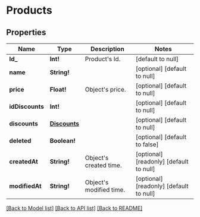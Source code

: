 # Products

## Properties
Name | Type | Description | Notes
------------ | ------------- | ------------- | -------------
**Id_** | **Int!** | Product&#39;s Id. | [default to null]
**name** | **String!** |  | [optional] [default to null]
**price** | **Float!** | Object&#39;s price. | [optional] [default to null]
**idDiscounts** | **Int!** |  | [optional] [default to null]
**discounts** | [**Discounts**](Discounts.md) |  | [optional] [default to null]
**deleted** | **Boolean!** |  | [optional] [default to false]
**createdAt** | **String!** | Object&#39;s created time. | [optional] [readonly] [default to null]
**modifiedAt** | **String!** | Object&#39;s modified time. | [optional] [readonly] [default to null]

[[Back to Model list]](../README.md#documentation-for-models) [[Back to API list]](../README.md#documentation-for-api-endpoints) [[Back to README]](../README.md)


